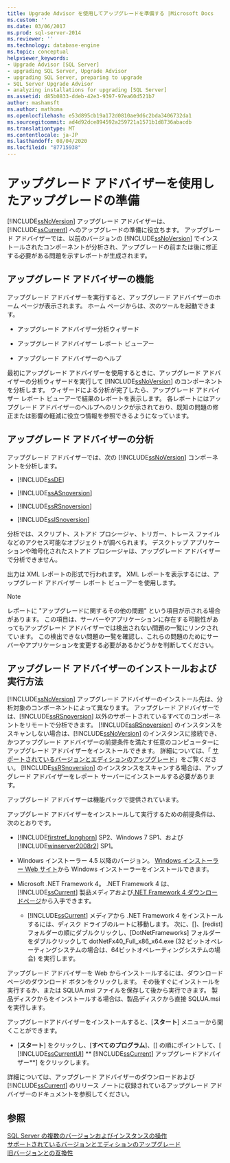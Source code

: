 ```yaml
---
title: Upgrade Advisor を使用してアップグレードを準備する |Microsoft Docs
ms.custom: ''
ms.date: 03/06/2017
ms.prod: sql-server-2014
ms.reviewer: ''
ms.technology: database-engine
ms.topic: conceptual
helpviewer_keywords:
- Upgrade Advisor [SQL Server]
- upgrading SQL Server, Upgrade Advisor
- upgrading SQL Server, preparing to upgrade
- SQL Server Upgrade Advisor
- analyzing installations for upgrading [SQL Server]
ms.assetid: d85b0833-ddeb-42e3-9397-97ea60d521b7
author: mashamsft
ms.author: mathoma
ms.openlocfilehash: e53d895cb19a172d0810ae9d6c2bda3406732da1
ms.sourcegitcommit: ad4d92dce894592a259721a1571b1d8736abacdb
ms.translationtype: MT
ms.contentlocale: ja-JP
ms.lasthandoff: 08/04/2020
ms.locfileid: "87715938"
---
```

# <a name="use-upgrade-advisor-to-prepare-for-upgrades"></a>アップグレード アドバイザーを使用したアップグレードの準備
  [!INCLUDE[ssNoVersion](../../includes/ssnoversion-md.md)] アップグレード アドバイザーは、[!INCLUDE[ssCurrent](../../includes/sscurrent-md.md)] へのアップグレードの準備に役立ちます。 アップグレード アドバイザーでは、以前のバージョンの [!INCLUDE[ssNoVersion](../../includes/ssnoversion-md.md)] でインストールされたコンポーネントが分析され、アップグレードの前または後に修正する必要がある問題を示すレポートが生成されます。  
  
## <a name="how-upgrade-advisor-works"></a>アップグレード アドバイザーの機能  
 アップグレード アドバイザーを実行すると、アップグレード アドバイザーのホーム ページが表示されます。 ホーム ページからは、次のツールを起動できます。  
  
-   アップグレード アドバイザー分析ウィザード  
  
-   アップグレード アドバイザー レポート ビューアー  
  
-   アップグレード アドバイザーのヘルプ  
  
 最初にアップグレード アドバイザーを使用するときに、アップグレード アドバイザーの分析ウィザードを実行して [!INCLUDE[ssNoVersion](../../includes/ssnoversion-md.md)] のコンポーネントを分析します。 ウィザードによる分析が完了したら、アップグレード アドバイザー レポート ビューアーで結果のレポートを表示します。 各レポートにはアップグレード アドバイザーのヘルプへのリンクが示されており、既知の問題の修正または影響の軽減に役立つ情報を参照できるようになっています。  
  
## <a name="upgrade-advisor-analysis"></a>アップグレード アドバイザーの分析  
 アップグレード アドバイザーでは、次の [!INCLUDE[ssNoVersion](../../includes/ssnoversion-md.md)] コンポーネントを分析します。  
  
-   [!INCLUDE[ssDE](../../includes/ssde-md.md)]  
  
-   [!INCLUDE[ssASnoversion](../../includes/ssasnoversion-md.md)]  
  
-   [!INCLUDE[ssRSnoversion](../../includes/ssrsnoversion-md.md)]  
  
-   [!INCLUDE[ssISnoversion](../../includes/ssisnoversion-md.md)]  
  
 分析では、スクリプト、ストアド プロシージャ、トリガー、トレース ファイルなどのアクセス可能なオブジェクトが調べられます。 デスクトップ アプリケーションや暗号化されたストアド プロシージャは、アップグレード アドバイザーで分析できません。  
  
 出力は XML レポートの形式で行われます。 XML レポートを表示するには、アップグレード アドバイザー レポート ビューアーを使用します。  
  
> [!NOTE]  
>  レポートに "アップグレードに関するその他の問題" という項目が示される場合があります。 この項目は、サーバーやアプリケーションに存在する可能性があってもアップグレード アドバイザーでは検出されない問題の一覧にリンクされています。 この検出できない問題の一覧を確認し、これらの問題のためにサーバーやアプリケーションを変更する必要があるかどうかを判断してください。  
  
## <a name="how-to-install-and-run-upgrade-advisor"></a>アップグレード アドバイザーのインストールおよび実行方法  
 [!INCLUDE[ssNoVersion](../../includes/ssnoversion-md.md)] アップグレード アドバイザーのインストール先は、分析対象のコンポーネントによって異なります。 アップグレード アドバイザーでは、[!INCLUDE[ssRSnoversion](../../includes/ssrsnoversion-md.md)] 以外のサポートされているすべてのコンポーネントをリモートで分析できます。 [!INCLUDE[ssRSnoversion](../../includes/ssrsnoversion-md.md)] のインスタンスをスキャンしない場合は、[!INCLUDE[ssNoVersion](../../includes/ssnoversion-md.md)] のインスタンスに接続でき、かつアップグレード アドバイザーの前提条件を満たす任意のコンピューターにアップグレード アドバイザーをインストールできます。 詳細については、「 [サポートされているバージョンとエディションのアップグレード](../../database-engine/install-windows/supported-version-and-edition-upgrades.md)」をご覧ください。 [!INCLUDE[ssRSnoversion](../../includes/ssrsnoversion-md.md)] のインスタンスをスキャンする場合は、アップグレード アドバイザーをレポート サーバーにインストールする必要があります。  
  
 アップグレード アドバイザーは機能パックで提供されています。  
  
 アップグレード アドバイザーをインストールして実行するための前提条件は、次のとおりです。  
  
-   [!INCLUDE[firstref_longhorn](../../includes/firstref-longhorn-md.md)] SP2、Windows 7 SP1、および [!INCLUDE[winserver2008r2](../../includes/winserver2008r2-md.md)] SP1。  
  
-   Windows インストーラー 4.5 以降のバージョン。 [Windows インストーラー Web サイト](https://www.microsoft.com/download/details.aspx?id=8483)から Windows インストーラーをインストールできます。  
  
-   Microsoft .NET Framework 4。 .NET Framework 4 は、 [!INCLUDE[ssCurrent](../../includes/sscurrent-md.md)] 製品メディアおよび[.NET Framework 4 ダウンロードページ](https://go.microsoft.com/fwlink/?LinkId=209895)から入手できます。  
  
    -   [!INCLUDE[ssCurrent](../../includes/sscurrent-md.md)] メディアから .NET Framework 4 をインストールするには、ディスク ドライブのルートに移動します。 次に、[]、[redist] フォルダーの順にダブルクリックし、[DotNetFrameworks] フォルダーをダブルクリックして dotNetFx40_Full_x86_x64.exe (32 ビットオペレーティングシステムの場合は、64ビットオペレーティングシステムの場合) を実行します。  
  
 アップグレード アドバイザーを Web からインストールするには、ダウンロード ページのダウンロード ボタンをクリックします。 その後すぐにインストールを実行するか、または SQLUA.msi ファイルを保存して後から実行できます。 製品ディスクからをインストールする場合は、製品ディスクから直接 SQLUA.msi を実行します。  
  
 アップグレードアドバイザーをインストールすると、[**スタート**] メニューから開くことができます。  
  
-   [**スタート**] をクリックし、[**すべてのプログラム**]、[] の順にポイントして、[ [!INCLUDE[ssCurrentUI](../../includes/sscurrentui-md.md)] ** [!INCLUDE[ssCurrent](../../includes/sscurrent-md.md)] アップグレードアドバイザー**] をクリックします。  
  
 詳細については、アップグレード アドバイザーのダウンロードおよび [!INCLUDE[ssCurrent](../../includes/sscurrent-md.md)] のリリース ノートに収録されているアップグレード アドバイザーのドキュメントを参照してください。  
  
## <a name="see-also"></a>参照  
 [SQL Server の複数のバージョンおよびインスタンスの操作](../../../2014/sql-server/install/work-with-multiple-versions-and-instances-of-sql-server.md)   
 [サポートされているバージョンとエディションのアップグレード](../../database-engine/install-windows/supported-version-and-edition-upgrades.md)   
 [旧バージョンとの互換性](../../../2014/getting-started/backward-compatibility.md)  
  
  
